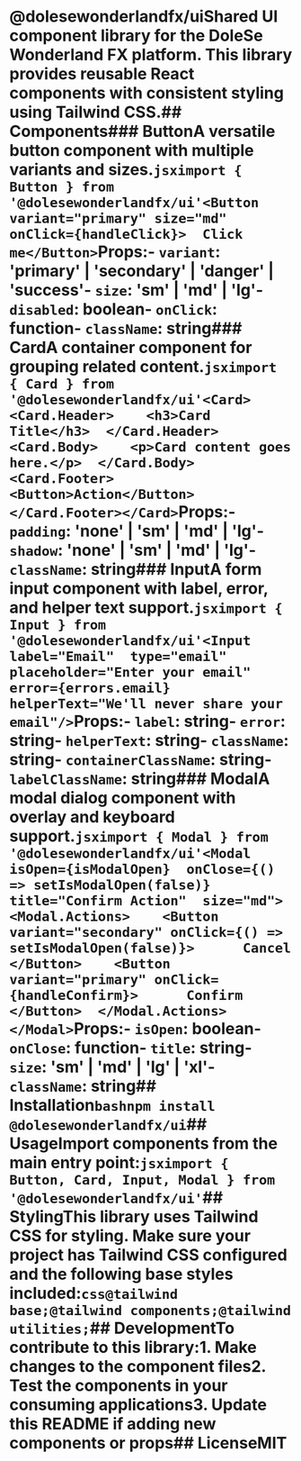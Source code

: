 # @dolesewonderlandfx/uiShared UI component library for the DoleSe Wonderland FX platform. This library provides reusable React components with consistent styling using Tailwind CSS.## Components### ButtonA versatile button component with multiple variants and sizes.```jsximport { Button } from '@dolesewonderlandfx/ui'<Button variant="primary" size="md" onClick={handleClick}>  Click me</Button>```**Props:**- `variant`: 'primary' | 'secondary' | 'danger' | 'success'- `size`: 'sm' | 'md' | 'lg'- `disabled`: boolean- `onClick`: function- `className`: string### CardA container component for grouping related content.```jsximport { Card } from '@dolesewonderlandfx/ui'<Card>  <Card.Header>    <h3>Card Title</h3>  </Card.Header>  <Card.Body>    <p>Card content goes here.</p>  </Card.Body>  <Card.Footer>    <Button>Action</Button>  </Card.Footer></Card>```**Props:**- `padding`: 'none' | 'sm' | 'md' | 'lg'- `shadow`: 'none' | 'sm' | 'md' | 'lg'- `className`: string### InputA form input component with label, error, and helper text support.```jsximport { Input } from '@dolesewonderlandfx/ui'<Input  label="Email"  type="email"  placeholder="Enter your email"  error={errors.email}  helperText="We'll never share your email"/>```**Props:**- `label`: string- `error`: string- `helperText`: string- `className`: string- `containerClassName`: string- `labelClassName`: string### ModalA modal dialog component with overlay and keyboard support.```jsximport { Modal } from '@dolesewonderlandfx/ui'<Modal  isOpen={isModalOpen}  onClose={() => setIsModalOpen(false)}  title="Confirm Action"  size="md">  <Modal.Actions>    <Button variant="secondary" onClick={() => setIsModalOpen(false)}>      Cancel    </Button>    <Button variant="primary" onClick={handleConfirm}>      Confirm    </Button>  </Modal.Actions></Modal>```**Props:**- `isOpen`: boolean- `onClose`: function- `title`: string- `size`: 'sm' | 'md' | 'lg' | 'xl'- `className`: string## Installation```bashnpm install @dolesewonderlandfx/ui```## UsageImport components from the main entry point:```jsximport { Button, Card, Input, Modal } from '@dolesewonderlandfx/ui'```## StylingThis library uses Tailwind CSS for styling. Make sure your project has Tailwind CSS configured and the following base styles included:```css@tailwind base;@tailwind components;@tailwind utilities;```## DevelopmentTo contribute to this library:1. Make changes to the component files2. Test the components in your consuming applications3. Update this README if adding new components or props## LicenseMIT  

 
 